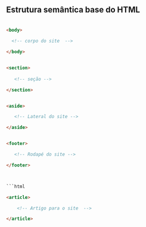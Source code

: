 ## Estrutura semântica base do HTML </p>



```html

<body>

  <!-- corpo do site  -->

</body>

```

```Html

<section>
  
   <!-- seção -->

</section>

```

```html 

<aside>

   <!-- Lateral do site -->

</aside>

```

```html 

<footer>

   <!-- Rodapé do site -->

</footer>

```

```html


```html 

<article> 

    <!-- Artigo para o site  -->

</article>

```



